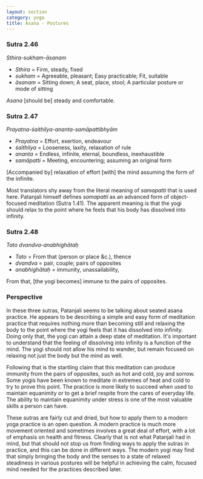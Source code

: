 ```yaml
---
layout: section
category: yoga
title: Asana - Postures
---
```

### Sutra 2.46
*Sthira-sukham-āsanam*
- *Sthira* = Firm, steady, fixed
- *sukham* = Agreeable, pleasant; Easy practicable; Fit, suitable
- *āsanam* = Sitting down; A seat, place, stool; A particular posture or mode of sitting

*Asana* [should be] steady and comfortable.

### Sutra 2.47
*Prayatna-śaithilya-ananta-samāpattibhyām*
- *Prayatna* = Effort, exertion, endeavour
- *śaithilya* = Looseness, laxity, relaxation of rule
- *ananta* = Endless, infinite, eternal, boundless, inexhaustible
- *samāpatti* = Meeting, encountering; assuming an original form

[Accompanied by] relaxation of effort [with] the mind assuming the form of the infinite.

Most translators shy away from the literal meaning of *samapatti* that is used here. Patanjali himself defines *samapatti* as an advanced form of object-focused meditation (Sutra 1.41). The apparent meaning is that the yogi should relax to the point where he feels that his body has dissolved into infinity.

### Sutra 2.48
*Tato dvandva-anabhighātaḥ*
- *Tato* = From that (person or place &c.), thence
- *dvandva* = pair, couple; pairs of opposites
- *anabhighātaḥ* = immunity, unassailability,

From that, [the yogi becomes] immune to the pairs of opposites.

### Perspective
In these three sutras, Patanjali seems to be talking about seated asana practice. He appears to be describing a simple and easy form of meditation practice that requires nothing more than becoming still and relaxing the body to the point where the yogi feels that it has dissolved into infinity. Doing only that, the yogi can attain a deep state of meditation. It's important to understand that the feeling of dissolving into infinity is a function of the mind. The yogi should not allow his mind to wander, but remain focused on relaxing not just the body but the mind as well.

Following that is the startling claim that this meditation can produce immunity from the pairs of opposites, such as hot and cold, joy and sorrow. Some yogis have been known to meditate in extremes of heat and cold to try to prove this point. The practice is more likely to succeed when used to maintain equanimity or to get a brief respite from the cares of everyday life. The ability to maintain equanimity under stress is one of the most valuable skills a person can have.

These sutras are fairly cut and dried, but how to apply them to a modern yoga practice is an open question. A modern practice is much more movement oriented and sometimes involves a great deal of effort, with a lot of emphasis on health and fitness. Clearly that is not what Patanjali had in mind, but that should not stop us from finding ways to apply the sutras in practice, and this can be done in different ways. The modern yogi may find that simply bringing the body and the senses to a state of relaxed steadiness in various postures will be helpful in achieving the calm, focused mind needed for the practices described later.
